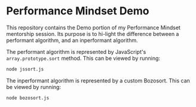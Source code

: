 # Performance Mindset Demo

This repository contains the Demo portion of my Performance Mindset mentorship session. Its purpose is to hi-light the difference between a performant algorithm, and an inperformant algorithm.

The performant algorithm is represented by JavaScript's `array.prototype.sort` method. This can be viewed by running:

```sh
node jssort.js
```

The inperformant algorithm is represented by a custom Bozosort. This can be viewed by running:

```sh
node bozosort.js
```
